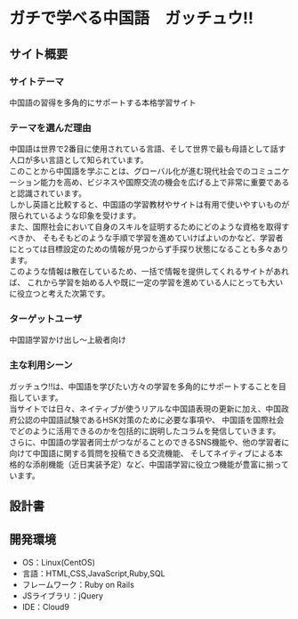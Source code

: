 # ガチで学べる中国語　ガッチュウ!!

## サイト概要
### サイトテーマ
中国語の習得を多角的にサポートする本格学習サイト

### テーマを選んだ理由
中国語は世界で2番目に使用されている言語、そして世界で最も母語として話す人口が多い言語として知られています。  
このことから中国語を学ぶことは、グローバル化が進む現代社会でのコミュニケーション能力を高め、ビジネスや国際交流の機会を広げる上で非常に重要であると認識されています。  
しかし英語と比較すると、中国語の学習教材やサイトは有用で使いやすいものが限られているような印象を受けます。  
また、国際社会において自身のスキルを証明するためにどのような資格を取得すべきか、
そもそもどのような手順で学習を進めていけばよいのかなど、学習者にとっては目標設定のための情報が見つからず手探り状態になることも多々あります。  
このような情報は散在しているため、一括で情報を提供してくれるサイトがあれば、
これから学習を始める人や既に一定の学習を進めている人にとっても大いに役立つと考えた次第です。  

### ターゲットユーザ
中国語学習かけ出し〜上級者向け

### 主な利用シーン
ガッチュウ!!は、中国語を学びたい方々の学習を多角的にサポートすることを目指しています。  
当サイトでは日々、ネイティブが使うリアルな中国語表現の更新に加え、中国政府公認の中国語試験であるHSK対策のために必要な事項や、
中国語を国際社会でどのように活用できるのかを包括的に説明したコラムを発信していきます。  
さらに、中国語の学習者同士がつながることのできるSNS機能や、他の学習者に向けて中国語に関する質問を投稿できる交流機能、
そしてネイティブによる本格的な添削機能（近日実装予定）など、中国語学習に役立つ機能が豊富に揃っています。  

## 設計書


## 開発環境
- OS：Linux(CentOS)
- 言語：HTML,CSS,JavaScript,Ruby,SQL
- フレームワーク：Ruby on Rails
- JSライブラリ：jQuery
- IDE：Cloud9
